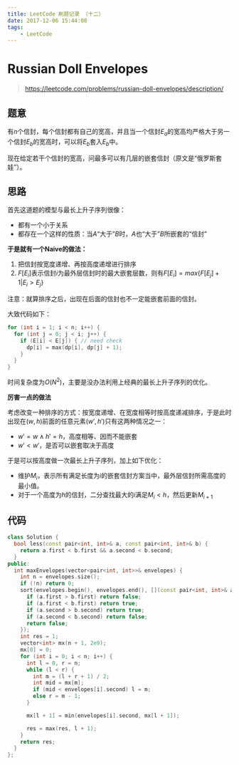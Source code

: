 ```yaml
---
title: LeetCode 刷题记录 （十二）
date: 2017-12-06 15:44:08
tags:
	- LeetCode
---
```


# Russian Doll Envelopes

> https://leetcode.com/problems/russian-doll-envelopes/description/

## 题意

有$n$个信封，每个信封都有自己的宽高，并且当一个信封$E_a$的宽高均严格大于另一个信封$E_b$的宽高时，可以将$E_b$套入$E_b$中。

现在给定若干个信封的宽高，问最多可以有几层的嵌套信封（原文是“俄罗斯套娃”）。

<!-- More -->

## 思路

首先这道题的模型与最长上升子序列很像：

* 都有一个小于关系
* 都存在一个这样的性质：当$A$“大于”$B$时，$A$也“大于”$B$所嵌套的“信封”

**于是就有一个Naive的做法：**

1. 把信封按宽度递增、再按高度递增进行排序
2. $F[E_i]$表示信封$i$为最外层信封时的最大嵌套层数，则有$F[E_i]=max\{F[E_j]+1|E_i>E_j\}$

注意：就算排序之后，出现在后面的信封也不一定能嵌套前面的信封。

大致代码如下：

```c++
for (int i = 1; i < n; i++) {
  for (int j = 0; j < i; j++) {
    if (E[i] < E[j]) { // need check
      dp[i] = max(dp[i], dp[j] + 1);
    }
  }
}
```

时间复杂度为$O(N^2)$，主要是没办法利用上经典的最长上升子序列的优化。

**厉害一点的做法**

考虑改变一种排序的方式：按宽度递增、在宽度相等时按高度递减排序，于是此时出现在$(w,h)$前面的任意元素$(w',h')$只有这两种情况之一：

* $w'=w\land h'=h$，高度相等、因而不能嵌套
* $w'<w'$，是否可以嵌套取决于高度

于是可以按高度做一次最长上升子序列，加上如下优化：

* 维护$M_i$，表示所有满足长度为$i$的嵌套信封方案当中，最外层信封所需高度的最小值。
* 对于一个高度为$h$的信封，二分查找最大的$i$满足$M_i\lt h$，然后更新$M_{i+1}$

## 代码

```c++
class Solution {
  bool less(const pair<int, int>& a, const pair<int, int>& b) {
    return a.first < b.first && a.second < b.second;
  }
public:
  int maxEnvelopes(vector<pair<int, int>>& envelopes) {
    int n = envelopes.size();
    if (!n) return 0;
    sort(envelopes.begin(), envelopes.end(), [](const pair<int, int>& a, const pair<int, int>& b) -> bool {
      if (a.first > b.first) return false;
      if (a.first < b.first) return true;
      if (a.second > b.second) return true;
      if (a.second < b.second) return false;
      return false;
    });
    int res = 1;
    vector<int> mx(n + 1, 2e9);
    mx[0] = 0;
    for (int i = 0; i < n; i++) {
      int l = 0, r = n;
      while (l < r) {
        int m = (l + r + 1) / 2;
        int mid = mx[m];
        if (mid < envelopes[i].second) l = m;
        else r = m - 1;
      }

      mx[l + 1] = min(envelopes[i].second, mx[l + 1]);

      res = max(res, l + 1);
    }
    return res;
  }
};
```

